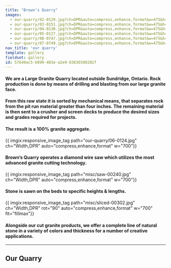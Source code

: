 ```yaml
---
title: "Brown's Quarry"
images:
  - our-quarry/02-0129.jpg?ch=DPR&auto=compress,enhance,format&w=475&h=300
  - our-quarry/03-0151.jpg?ch=DPR&auto=compress,enhance,format&w=475&h=300
  - our-quarry/04-0130.jpg?ch=DPR&auto=compress,enhance,format&w=475&h=300
  - our-quarry/05-0127.jpg?ch=DPR&auto=compress,enhance,format&w=475&h=300
  - our-quarry/08-0747.jpg?ch=DPR&auto=compress,enhance,format&w=475&h=300
  - our-quarry/07-0749.jpg?ch=DPR&auto=compress,enhance,format&w=475&h=300
nav_title: 'our quarry'
template: gallery
fieldset: gallery
id: 57649ac5-6899-403e-a2e9-83836580202f
---
```

<article class="content">
<h4>We are a Large Granite Quarry located outside Sundridge, Ontario. Rock production is done by means of drilling and blasting from our large granite face.</h4>
<h4> From this raw state it is sorted by mechanical means, that separates rock from the pit run material greater than four inches. The remaining material is then sent to a crusher and screen decks to produce the desired sizes and grades required for projects.</h4><p></p>
<h4>The result is a 100% granite aggregate.</h4>
{{ imgix:responsive_image_tag path="our-quarry/06-0124.jpg" ch="Width,DPR" auto="compress,enhance,format" w="700"}}
</br>
<h4>Brown’s Quarry operates a diamond wire saw which utilizes the most advanced granite cutting technology.</h4>
{{ imgix:responsive_image_tag path="misc/saw-00240.jpg" ch="Width,DPR" auto="compress,enhance,format" w="700"}}
<h4>Stone is sawn on the beds to specific heights & lengths.</h4>
{{ imgix:responsive_image_tag path="misc/sliced-00302.jpg" ch="Width,DPR" rot="90" auto="compress,enhance,format" w="700" fit="fillmax"}}
<h4> Alongside our cut granite products, we offer a complete line of natural stone in a variety of colors and thickness for a number of creative applications.</h4>
<hr>
<h2>Our Quarry</h2>
</article>
